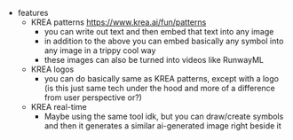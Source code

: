   * features
    * KREA patterns https://www.krea.ai/fun/patterns
      * you can write out text and then embed that text into any image
      * in addition to the above you can embed basically any symbol into any image in a trippy cool way
      * these images can also be turned into videos like RunwayML 
    * KREA logos
      * you can do basically same as KREA patterns, except with a logo (is this just same tech under the hood and more of a difference from user perspective or?)
    * KREA real-time
      * Maybe using the same tool idk, but you can draw/create symbols and then it generates a similar ai-generated image right beside it
